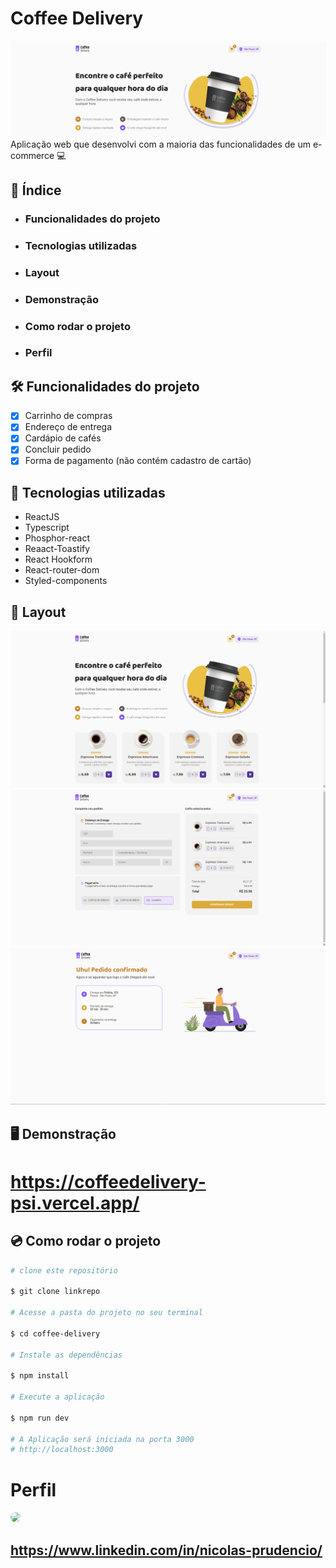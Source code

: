 # Coffee Delivery

![App Home Page](./src/assets/layout/coffee.png)
Aplicação web que desenvolvi com a maioria das funcionalidades de um e-commerce 💻

## 📄 Índice 

- <h3>Funcionalidades do projeto</h3>
- <h3>Tecnologias utilizadas</h3>
- <h3>Layout</h3>
- <h3>Demonstração</h3>
- <h3>Como rodar o projeto</h3>
- <h3>Perfil</h3>

## 🛠 Funcionalidades do projeto

- [x] Carrinho de compras
- [x] Endereço de entrega
- [x] Cardápio de cafés
- [x] Concluir pedido
- [x] Forma de pagamento (não contém cadastro de cartão)

## 📲 Tecnologias utilizadas

- ReactJS
- Typescript
- Phosphor-react
- Reaact-Toastify
- React Hookform
- React-router-dom
- Styled-components

## 🧱 Layout

![Home-Page](./src//assets/layout/coffee_d.png)
![Shopping-cart](./src/assets/layout/coffee_d2.png)
![Concluded-order](./src/assets/layout/coffee_d3.png)

## 🖥 Demonstração

# https://coffeedelivery-psi.vercel.app/

## 💿 Como rodar o projeto

```bash
# clone este repositório

$ git clone linkrepo

# Acesse a pasta do projeto no seu terminal

$ cd coffee-delivery

# Instale as dependências

$ npm install

# Execute a aplicação

$ npm run dev

# A Aplicação será iniciada na porta 3000
# http://localhost:3000

```

# Perfil

<img style="clip-path: circle(); width: 150px" src="https://media.licdn.com/dms/image/D4D03AQHiXAJATNSfuQ/profile-displayphoto-shrink_800_800/0/1679009931618?e=1689811200&v=beta&t=jSzkq18Z68P84ZnZAS3DPrijeQ03VzsVSrhVuTxTTks" />

## https://www.linkedin.com/in/nicolas-prudencio/